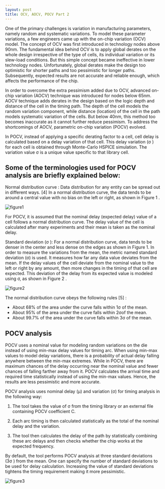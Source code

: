 ```yaml
---
layout: post
title: OCV, AOCV, POCV Part 2
---
```


One of the primary challenges is variation in manufacturing parameters, namely random and systematic variations. To model these parameter variations, a few engineers came up with the on-chip variation (OCV) model. The concept of OCV was first introduced in technology nodes above 90nm. The fundamental idea behind OCV is to apply global derates on the whole design irrespective of the type of cells, its individual variation or its slew-load conditions. But this simple concept became ineffective in lower technology nodes. Unfortunately, global derates make the design too optimistic for shorter paths and too pessimistic for longer paths. Subsequently, expected results are not accurate and reliable enough, which affects the performance of the chip.

In order to overcome the extra pessimism added due to OCV, advanced on-chip variation (AOCV) technique was introduced for nodes below 65nm. AOCV technique adds derates in the design based on the logic depth and distance of the cell in the timing path. The depth of the cell models the random variation component, while distance (location) of the cell in the path models systematic variation of the cells. But below 40nm, this method too becomes inaccurate as it cannot further reduce pessimism. To address the shortcomings of AOCV, parametric on-chip variation (POCV) evolved.

In POCV, instead of applying a specific derating factor to a cell, cell delay is calculated based on a delay variation of that cell. This delay variation (σ ) for each cell is obtained through Monte-Carlo HSPICE simulation. The variation value σ is a unique value specific to that library cell.

## Some of the terminologies used for POCV analysis are briefly explained below:

Normal distribution curve : Data distribution for any entity can be spread out in different ways. [4] In a normal distribution curve, the data tends to be around a central value with no bias on the left or right, as shown in Figure 1 .

![figure1](https://www.edn.com/wp-content/uploads/contenteetimes-images-01rocketman-ednpocvf1x600.jpg)

For POCV, it is assumed that the nominal delay (expected delay) value of a cell follows a normal distribution curve. The delay value of the cell is calculated after many experiments and their mean is taken as the nominal delay.

Standard deviation (σ ): For a normal distribution curve, data tends to be denser in the center and less dense on the edges as shown in Figure 1. In order to measure the variations from the mean, the metric named standard deviation (σ) is used. It measures how far any data value deviates from the mean. If the delay values of the cell deviate from the nominal value to the left or right by any amount, then more changes in the timing of that cell are expected. This deviation of the delay from its expected value is modeled using σ, as shown in Figure 2 .

![figure2](https://www.edn.com/wp-content/uploads/contenteetimes-images-01rocketman-ednpocvf2x600.jpg)

The normal distribution curve obeys the following rules [5] :

- About 68% of the area under the curve falls within 1σ of the mean.
- About 95% of the area under the curve falls within 2σof the mean.
- About 99.7% of the area under the curve falls within 3σ of the mean.

## POCV analysis

POCV uses a nominal value for modeling random variations on the die instead of using min-max delay values for timing arc. When using min-max values to model delay variations, there is a probability of actual delay falling anywhere between the min-max extremes. While in POCV, there are maximum chances of the delay occurring near the nominal value and fewer chances of falling farther away from it. POCV calculates the arrival time and required time statistically instead of using the min-max values. Hence, the results are less pessimistic and more accurate.

POCV analysis uses nominal delay (μ) and variation (σ) for timing analysis in the following way:

1. The tool takes the value of σ from the timing library or an external file containing POCV coefficient C.

2. Each arc timing is then calculated statistically as the total of the nominal delay and the variation.

3. The tool then calculates the delay of the path by statistically combining these arc delays and then checks whether the chip works at the expected frequency.

By default, the tool performs POCV analysis at three standard deviations (3σ ) from the mean. One can specify the number of standard deviations to be used for delay calculation. Increasing the value of standard deviations tightens the timing requirement making it more pessimistic.

![figure3](https://www.edn.com/wp-content/uploads/contenteetimes-images-01rocketman-ednpocvt1ax600.jpg)

